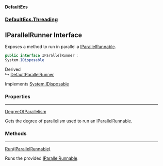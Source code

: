 #### [DefaultEcs](DefaultEcs.md 'DefaultEcs')
### [DefaultEcs.Threading](DefaultEcs.md#DefaultEcs_Threading 'DefaultEcs.Threading')
## IParallelRunner Interface
Exposes a method to run in parallel a [IParallelRunnable](IParallelRunnable.md 'DefaultEcs.Threading.IParallelRunnable').  
```csharp
public interface IParallelRunner :
System.IDisposable
```

Derived  
&#8627; [DefaultParallelRunner](DefaultParallelRunner.md 'DefaultEcs.Threading.DefaultParallelRunner')  

Implements [System.IDisposable](https://docs.microsoft.com/en-us/dotnet/api/System.IDisposable 'System.IDisposable')  
### Properties

***
[DegreeOfParallelism](IParallelRunner_DegreeOfParallelism.md 'DefaultEcs.Threading.IParallelRunner.DegreeOfParallelism')

Gets the degree of parallelism used to run an [IParallelRunnable](IParallelRunnable.md 'DefaultEcs.Threading.IParallelRunnable').  
### Methods

***
[Run(IParallelRunnable)](IParallelRunner_Run(IParallelRunnable).md 'DefaultEcs.Threading.IParallelRunner.Run(DefaultEcs.Threading.IParallelRunnable)')

Runs the provided [IParallelRunnable](IParallelRunnable.md 'DefaultEcs.Threading.IParallelRunnable').  
